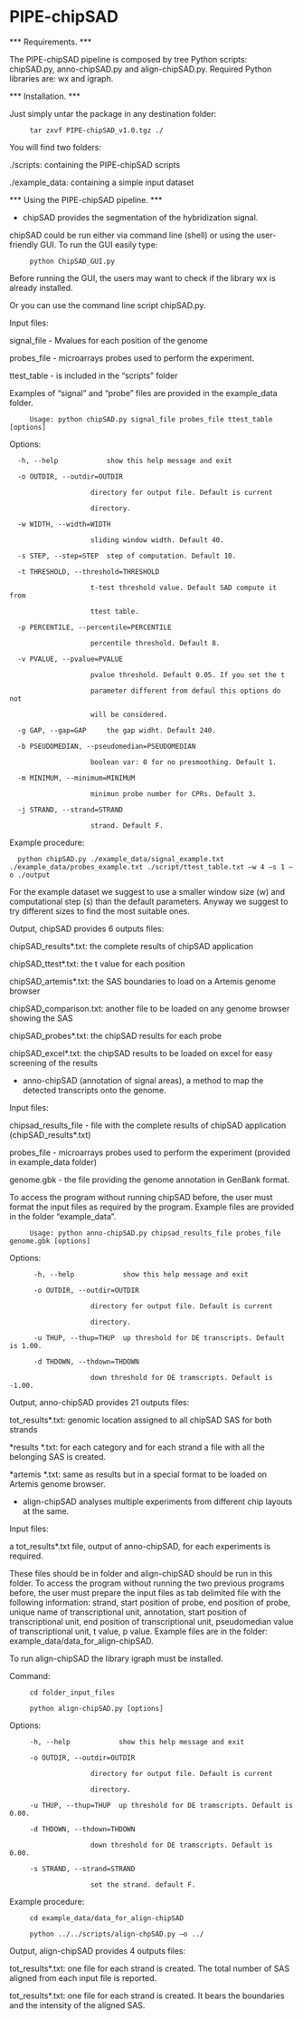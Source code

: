 # PIPE-chipSAD


***	Requirements. ***

The PIPE-chipSAD pipeline is composed by tree Python scripts: chipSAD.py, anno-chipSAD.py and align-chipSAD.py.  Required Python libraries are: wx and igraph.



***  Installation. ***

Just simply untar the package in any destination folder:


         tar zxvf PIPE-chipSAD_v1.0.tgz ./


You will find two folders:


./scripts:	containing the PIPE-chipSAD scripts

./example_data:    containing a simple input dataset



*** Using the PIPE-chipSAD pipeline. ***

* chipSAD provides the segmentation of the hybridization signal. 


chipSAD could be run either via command line (shell) or using the user-friendly GUI. To run the GUI easily type:


         python ChipSAD_GUI.py


Before running the GUI, the users may want to check if the library wx is already installed.


Or you can use the command line script chipSAD.py.


Input files: 


signal_file - Mvalues for each position of the genome

probes_file - microarrays probes used to perform the experiment.

ttest_table - is included in the “scripts” folder


Examples of “signal” and “probe” files are provided in the example_data folder. 


         Usage: python chipSAD.py signal_file probes_file ttest_table [options]


Options:


      -h, --help            show this help message and exit
  
      -o OUTDIR, --outdir=OUTDIR
  
                        directory for output file. Default is current
                        
                        directory.
                        
      -w WIDTH, --width=WIDTH
  
                        sliding window width. Default 40.
                        
      -s STEP, --step=STEP  step of computation. Default 10.
  
      -t THRESHOLD, --threshold=THRESHOLD
  
                        t-test threshold value. Default SAD compute it from
                        
                        ttest table.
                        
      -p PERCENTILE, --percentile=PERCENTILE
  
                        percentile threshold. Default 8.
                        
      -v PVALUE, --pvalue=PVALUE
  
                        pvalue threshold. Default 0.05. If you set the t
                        
                        parameter different from defaul this options do not
                        
                        will be considered.
                        
      -g GAP, --gap=GAP     the gap widht. Default 240.
  
      -b PSEUDOMEDIAN, --pseudomedian=PSEUDOMEDIAN
  
                        boolean var: 0 for no presmoothing. Default 1.
                        
      -m MINIMUM, --minimum=MINIMUM
  
                        minimun probe number for CPRs. Default 3.
                        
      -j STRAND, --strand=STRAND
  
                        strand. Default F.
                        



Example procedure:


      python chipSAD.py ./example_data/signal_example.txt ./example_data/probes_example.txt ./script/ttest_table.txt –w 4 –s 1 –o ./output


For the example dataset we suggest to use a smaller window size (w) and computational step (s) than the default parameters. Anyway we suggest to try different sizes to find the most suitable ones.


Output, chipSAD provides 6 outputs files:


chipSAD_results*.txt: the complete results of chipSAD application

chipSAD_ttest*.txt: the t value for each position

chipSAD_artemis*.txt: the SAS boundaries to load on a Artemis genome browser

chipSAD_comparison.txt: another file to be loaded on any genome browser showing the SAS

chipSAD_probes*.txt: the chipSAD results for each probe

chipSAD_excel*.txt: the chipSAD results to be loaded on excel for easy screening of the results






*	anno-chipSAD (annotation of signal areas), a method to map the detected transcripts onto the genome. 



Input files: 


chipsad_results_file - file with the complete results of chipSAD application (chipSAD_results*.txt)

probes_file - microarrays probes used to perform the experiment (provided in example_data folder)

 genome.gbk - the file providing the genome annotation in GenBank format.  
 

To access the program without running chipSAD before, the user must format the input files as required by the program. Example files are provided in the folder “example_data”. 


         Usage: python anno-chipSAD.py chipsad_results_file probes_file genome.gbk [options]



Options:


          -h, --help            show this help message and exit
    
          -o OUTDIR, --outdir=OUTDIR
  
                        directory for output file. Default is current
                        
                        directory.
                        
          -u THUP, --thup=THUP  up threshold for DE transcripts. Default is 1.00.
  
          -d THDOWN, --thdown=THDOWN
  
                        down threshold for DE tramscripts. Default is -1.00.
                        
                        


Output, anno-chipSAD provides 21 outputs files:


tot_results*.txt: genomic location assigned to all chipSAD SAS for both strands

*results *.txt: for each category and for each strand a file with all the belonging SAS is created.

*artemis *.txt: same as results but in a special format to be loaded on Artemis genome browser.







*	align-chipSAD analyses multiple experiments from different chip layouts at the same. 



Input files: 


a  tot_results*.txt file, output of anno-chipSAD, for each experiments is required. 


These files should be in folder and align-chipSAD should be run in this folder.  To access the program without running the two previous programs before, the user must prepare the input files as tab delimited file with the following information: strand, start position of probe, end position of probe, unique name of transcriptional unit, annotation, start position of transcriptional unit, end position of transcriptional unit, pseudomedian value of transcriptional unit, t value, p value.  Example files are in the folder: example_data/data_for_align-chipSAD.



To run align-chipSAD the library igraph must be installed.


Command: 


         cd folder_input_files

         python align-chipSAD.py [options]



Options:


         -h, --help            show this help message and exit
  
         -o OUTDIR, --outdir=OUTDIR
  
                        directory for output file. Default is current
                        
                        directory.
                        
         -u THUP, --thup=THUP  up threshold for DE tramscripts. Default is 0.00.
  
         -d THDOWN, --thdown=THDOWN
  
                        down threshold for DE tramscripts. Default is 0.00.
                        
         -s STRAND, --strand=STRAND
  
                        set the strand. default F.
                        
                        


Example procedure:


         cd example_data/data_for_align-chipSAD

         python ../../scripts/align-chpSAD.py –o ../



Output, align-chipSAD provides 4 outputs files:


tot_results*.txt: one file for each strand is created. The total number of SAS aligned from each input file is reported.

tot_results*.txt: one file for each strand is created. It bears the boundaries and the intensity of the aligned SAS.


